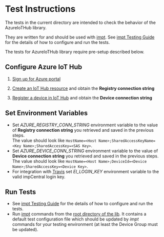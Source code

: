 # Test Instructions

The tests in the current directory are intended to check the behavior of the AzureIoTHub library.

They are written for and should be used with [impt](https://github.com/electricimp/imp-central-impt). See [impt Testing Guide](https://github.com/electricimp/imp-central-impt/blob/master/TestingGuide.md) for the details of how to configure and run the tests.

The tests for AzureIoTHub library require pre-setup described below.

## Configure Azure IoT Hub

1. [Sign up for Azure portal](TODO)

2. [Create an IoT Hub resource](TODO) and obtain the **Registry connection string**

3. [Register a device in IoT Hub](TODO) and obtain the **Device connection string**

## Set Environment Variables

- Set *AZURE_REGISTRY_CONN_STRING* environment variable to the value of **Registry connection string** you retrieved and saved in the previous steps.\
The value should look like `HostName=<Host Name>;SharedAccessKeyName=<Key Name>;SharedAccessKey=<SAS Key>`.
- Set *AZURE_DEVICE_CONN_STRING* environment variable to the value of **Device connection string** you retrieved and saved in the previous steps.\
The value should look like `HostName=<Host Name>;DeviceId=<Device Name>;SharedAccessKey=<Device Key>`.
- For integration with [Travis](https://travis-ci.org) set *EI_LOGIN_KEY* environment variable to the valid impCentral login key.

## Run Tests

- See [impt Testing Guide](https://github.com/electricimp/imp-central-impt/blob/master/TestingGuide.md) for the details of how to configure and run the tests.
- Run [impt](https://github.com/electricimp/imp-central-impt) commands from the [root directory of the lib](../). It contains a default test configuration file which should be updated by *impt* commands for your testing environment (at least the Device Group must be updated).
